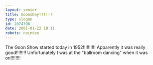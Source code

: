 ```yaml
---
layout: senior
title: GoonsDay!!!!!!
type: slogan
id: 2074398
date: 2001-01-22 18:11
robots: noindex
---
```

The Goon Show started today in 1952!!!!!!!!!! Apparently it was really good!!!!!!!! Unfortunately I was at the "ballroom dancing" when it was on!!!!!!!!